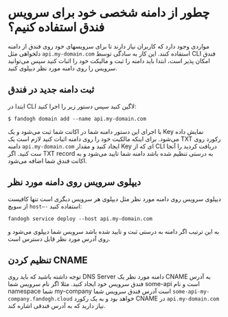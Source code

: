 # چطور از دامنه شخصی خود برای سرویس فندق استفاده کنیم؟

 مواردی وجود دارد که کاربران نیاز دارند تا برای سرویسهای خود روی فندق از دامنه دلخواهی مثل
`api.my-domain.com`
استفاده کنند.
این کار به سادگی توسط CLI فندق امکان پذیر است، ابتدا باید دامنه را ثبت و مالیکت خود را اثبات کنید سپس می‌توانید سرویس را روی دامنه مورد نظر دیپلوی کنید.

## ثبت دامنه جدید در فندق
ابتدا در CLI ‌لاگین کنید سپس دستور زیر را اجرا کنید:
```
$ fandogh domain add --name api.my-domain.com
```

با اجرای این دستور دامنه شما در اکانت شما ثبت می‌شود و یک Key ‌نمایش داده می‌شود. برای اینکه مالکیت خود را روی دامنه اثبات کنید لازم است یک TXT رکورد روی دامنه  `api.my-domain.com` ایجاد کنید و مقدار Key ای که از CLI دریافت کردید را آنجا ست کنید.
اگر TXT record ‌به درستی تنظیم شده باشد دامنه شما تایید می‌شود و به اکانت فندق شما اضافه می‌شود.

## دیپلوی سرویس روی دامنه مورد نظر

دیپلوی سرویس روی دامنه مورد نظر مثل دیپلوی هر سرویس دیگری است تنها کافیست از سویچ `host—-` استفاده کنید:
```
fandogh service deploy --host api.my-domain.com

```

به این ترتیب اگر دامنه به درستی ثبت و تایید شده باشد سرویس شما دیپلوی می‌شود و روی آدرس مورد نظر قابل دسترس است.

## تنظیم کردن CNAME
توجه داشته باشید که باید روی DNS Server دامنه مورد نظر یک CNAME  به آدرس فندق سرویس خود ایجاد کنید.
مثلا اگر نام سرویس شما some-api  است و نام namespace شما my-company است آدرس فندق سرویس شما
 `some-api-my-company.fandogh.cloud` خواهد بود و به یک رکورد CNAME در `api.my-domain.com` ‌نیاز دارید که به آدرس فندقی اشاره کند.


